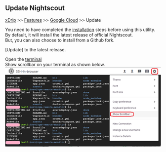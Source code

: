 ## Update Nightscout
[xDrip](../../README.md) >> [Features](../Features_page.md) >> [Google Cloud](./GoogleCloud.md) >> Update  
  
You need to have completed the [installation](./GoogleCloud.md) steps before using this utility.  
By default, it will install the latest release of official Nightscout.  
But, you can also choose to install from a Github fork.  

[Update] to the latest release.  
  
Open the [terminal](./Terminal.md)  
Show scrollbar on your terminal as shown below.    
![](./images/Scroll.png)  
